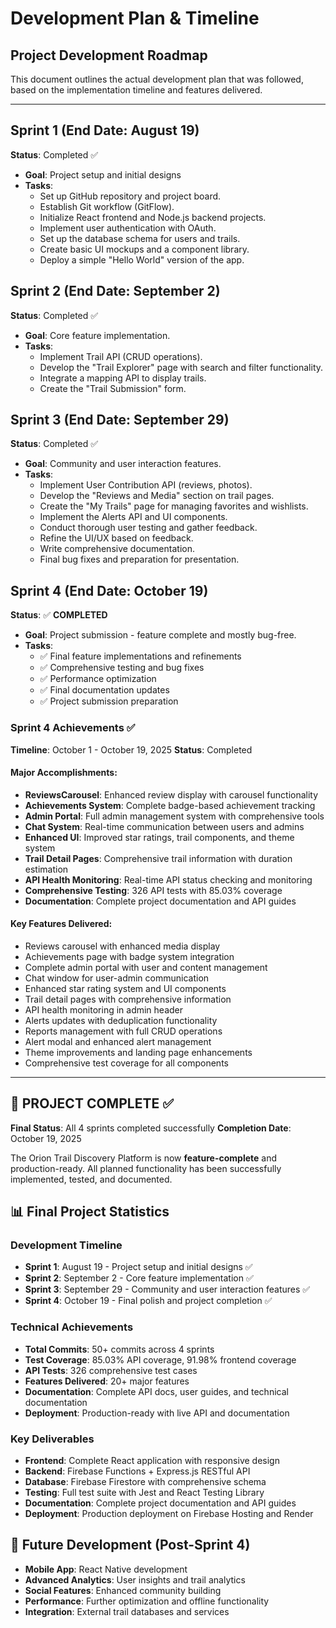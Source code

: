 # Development Plan & Timeline

## Project Development Roadmap

This document outlines the actual development plan that was followed, based on the implementation timeline and features delivered.

---

## Sprint 1 (End Date: August 19)
**Status**: Completed ✅

- **Goal**: Project setup and initial designs
- **Tasks**:
    - Set up GitHub repository and project board.
    - Establish Git workflow (GitFlow).
    - Initialize React frontend and Node.js backend projects.
    - Implement user authentication with OAuth.
    - Set up the database schema for users and trails.
    - Create basic UI mockups and a component library.
    - Deploy a simple "Hello World" version of the app.

## Sprint 2 (End Date: September 2)
**Status**: Completed ✅

- **Goal**: Core feature implementation.
- **Tasks**:
    - Implement Trail API (CRUD operations).
    - Develop the "Trail Explorer" page with search and filter functionality.
    - Integrate a mapping API to display trails.
    - Create the "Trail Submission" form.

## Sprint 3 (End Date: September 29)
**Status**: Completed ✅

- **Goal**: Community and user interaction features.
- **Tasks**:
    - Implement User Contribution API (reviews, photos).
    - Develop the "Reviews and Media" section on trail pages.
    - Create the "My Trails" page for managing favorites and wishlists.
    - Implement the Alerts API and UI components.
    - Conduct thorough user testing and gather feedback.
    - Refine the UI/UX based on feedback.
    - Write comprehensive documentation.
    - Final bug fixes and preparation for presentation.

## Sprint 4 (End Date: October 19)
**Status**: ✅ **COMPLETED**

- **Goal**: Project submission - feature complete and mostly bug-free.
- **Tasks**:
    - ✅ Final feature implementations and refinements
    - ✅ Comprehensive testing and bug fixes
    - ✅ Performance optimization
    - ✅ Final documentation updates
    - ✅ Project submission preparation

### Sprint 4 Achievements ✅

**Timeline**: October 1 - October 19, 2025
**Status**: Completed

#### Major Accomplishments:
- **ReviewsCarousel**: Enhanced review display with carousel functionality
- **Achievements System**: Complete badge-based achievement tracking
- **Admin Portal**: Full admin management system with comprehensive tools
- **Chat System**: Real-time communication between users and admins
- **Enhanced UI**: Improved star ratings, trail components, and theme system
- **Trail Detail Pages**: Comprehensive trail information with duration estimation
- **API Health Monitoring**: Real-time API status checking and monitoring
- **Comprehensive Testing**: 326 API tests with 85.03% coverage
- **Documentation**: Complete project documentation and API guides

#### Key Features Delivered:
- Reviews carousel with enhanced media display
- Achievements page with badge system integration
- Complete admin portal with user and content management
- Chat window for user-admin communication
- Enhanced star rating system and UI components
- Trail detail pages with comprehensive information
- API health monitoring in admin header
- Alerts updates with deduplication functionality
- Reports management with full CRUD operations
- Alert modal and enhanced alert management
- Theme improvements and landing page enhancements
- Comprehensive test coverage for all components

---

## 🎯 PROJECT COMPLETE ✅

**Final Status**: All 4 sprints completed successfully
**Completion Date**: October 19, 2025

The Orion Trail Discovery Platform is now **feature-complete** and production-ready. All planned functionality has been successfully implemented, tested, and documented.

## 📊 Final Project Statistics

### Development Timeline
- **Sprint 1**: August 19 - Project setup and initial designs ✅
- **Sprint 2**: September 2 - Core feature implementation ✅
- **Sprint 3**: September 29 - Community and user interaction features ✅
- **Sprint 4**: October 19 - Final polish and project completion ✅

### Technical Achievements
- **Total Commits**: 50+ commits across 4 sprints
- **Test Coverage**: 85.03% API coverage, 91.98% frontend coverage
- **API Tests**: 326 comprehensive test cases
- **Features Delivered**: 20+ major features
- **Documentation**: Complete API docs, user guides, and technical documentation
- **Deployment**: Production-ready with live API and documentation

### Key Deliverables
- **Frontend**: Complete React application with responsive design
- **Backend**: Firebase Functions + Express.js RESTful API
- **Database**: Firebase Firestore with comprehensive schema
- **Testing**: Full test suite with Jest and React Testing Library
- **Documentation**: Complete project documentation and API guides
- **Deployment**: Production deployment on Firebase Hosting and Render

## 🚀 Future Development (Post-Sprint 4)
- **Mobile App**: React Native development
- **Advanced Analytics**: User insights and trail analytics
- **Social Features**: Enhanced community building
- **Performance**: Further optimization and offline functionality
- **Integration**: External trail databases and services